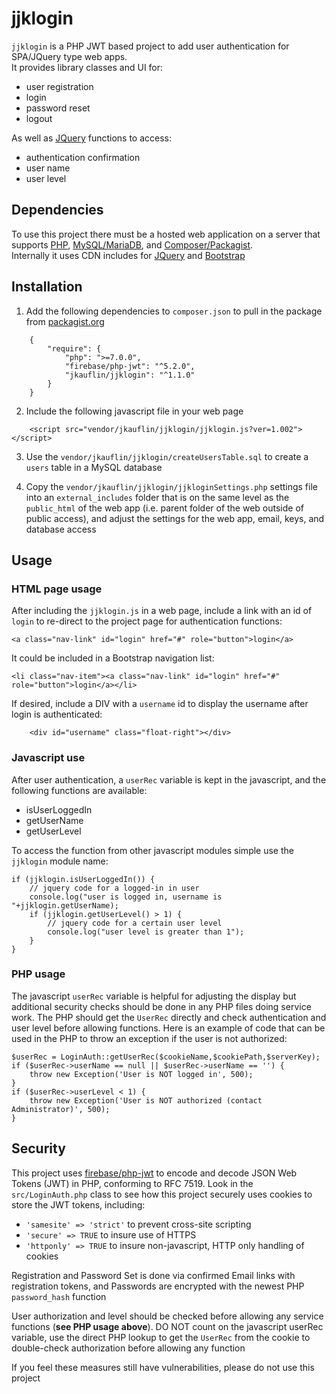# jjklogin
``jjklogin`` is a PHP JWT based project to add user authentication for SPA/JQuery type web apps.  
It provides library classes and UI for:
- user registration
- login
- password reset
- logout

As well as [JQuery](https://jquery.com/) functions to access:
- authentication confirmation
- user name
- user level

## Dependencies
To use this project there must be a hosted web application on a server that supports [PHP](https://www.php.net/), [MySQL/MariaDB](https://mariadb.org/), and [Composer/Packagist](https://getcomposer.org/).  
Internally it uses CDN includes for [JQuery](https://jquery.com/) and [Bootstrap](https://getbootstrap.com/docs/4.5/getting-started/introduction/)

## Installation
1. Add the following dependencies to ``composer.json`` to pull in the package from 	[packagist.org](https://packagist.org/packages/jkauflin/jjklogin)

```
    {
        "require": {
            "php": ">=7.0.0",
            "firebase/php-jwt": "^5.2.0",
            "jkauflin/jjklogin": "^1.1.0"
        }
    }
```

2. Include the following javascript file in your web page
```
    <script src="vendor/jkauflin/jjklogin/jjklogin.js?ver=1.002"></script>
```
3. Use the ``vendor/jkauflin/jjklogin/createUsersTable.sql`` to create a ``users`` table in a MySQL database

4. Copy the ``vendor/jkauflin/jjklogin/jjkloginSettings.php`` settings file into an ``external_includes`` folder that is on the same level as the ``public_html`` of the web app (i.e. parent folder of the web outside of public access), and adjust the settings for the web app, email, keys, and database access


## Usage
### HTML page usage
After including the ``jjklogin.js`` in a web page, include a link with an id of ``login`` to re-direct to the project page for authentication functions:

    <a class="nav-link" id="login" href="#" role="button">login</a>

It could be included in a Bootstrap navigation list:

    <li class="nav-item"><a class="nav-link" id="login" href="#" role="button">login</a></li>

If desired, include a DIV with a ``username`` id to display the username after login is authenticated:

        <div id="username" class="float-right"></div>

### Javascript use
After user authentication, a ``userRec`` variable is kept in the javascript, and the following functions are available:
- isUserLoggedIn
- getUserName
- getUserLevel

To access the function from other javascript modules simple use the ``jjklogin`` module name:

    if (jjklogin.isUserLoggedIn()) {
        // jquery code for a logged-in in user
        console.log("user is logged in, username is "+jjklogin.getUserName);
        if (jjklogin.getUserLevel() > 1) {
            // jquery code for a certain user level
            console.log("user level is greater than 1");
        }
    }

### PHP usage
The javascript ``userRec`` variable is helpful for adjusting the display but additional security checks should be done in any PHP files doing service work.  The PHP should get the ``UserRec`` directly and check authentication and user level before allowing functions.  Here is an example of code that can be used in the PHP to throw an exception if the user is not authorized:

    $userRec = LoginAuth::getUserRec($cookieName,$cookiePath,$serverKey);
    if ($userRec->userName == null || $userRec->userName == '') {
        throw new Exception('User is NOT logged in', 500);
    }
    if ($userRec->userLevel < 1) {
        throw new Exception('User is NOT authorized (contact Administrator)', 500);
    }

## Security
This project uses [firebase/php-jwt](https://github.com/firebase/php-jwt) to encode and decode JSON Web Tokens (JWT) in PHP, conforming to RFC 7519. Look in the ``src/LoginAuth.php`` class to see how this project securely uses cookies to store the JWT tokens, including:
- ``'samesite' => 'strict'`` to prevent cross-site scripting
- ``'secure' => TRUE`` to insure use of HTTPS
- ``'httponly' => TRUE`` to insure non-javascript, HTTP only handling of cookies

Registration and Password Set is done via confirmed Email links with registration tokens, and Passwords are encrypted with the newest PHP ``password_hash`` function

User authorization and level should be checked before allowing any service functions (**see PHP usage above**).  DO NOT count on the javascript userRec variable, use the direct PHP lookup to get the ``UserRec`` from the cookie to double-check authorization before allowing any function

If you feel these measures still have vulnerabilities, please do not use this project

